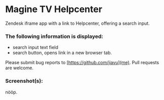 # Magine TV Helpcenter

Zendesk iframe app with a link to Helpcenter, offering a search input.

### The following information is displayed:

* search input text field
* search button, opens link in a new browser tab.

Please submit bug reports to [https://github.com/jiavu](me). Pull requests are welcome.

### Screenshot(s):
nööp.